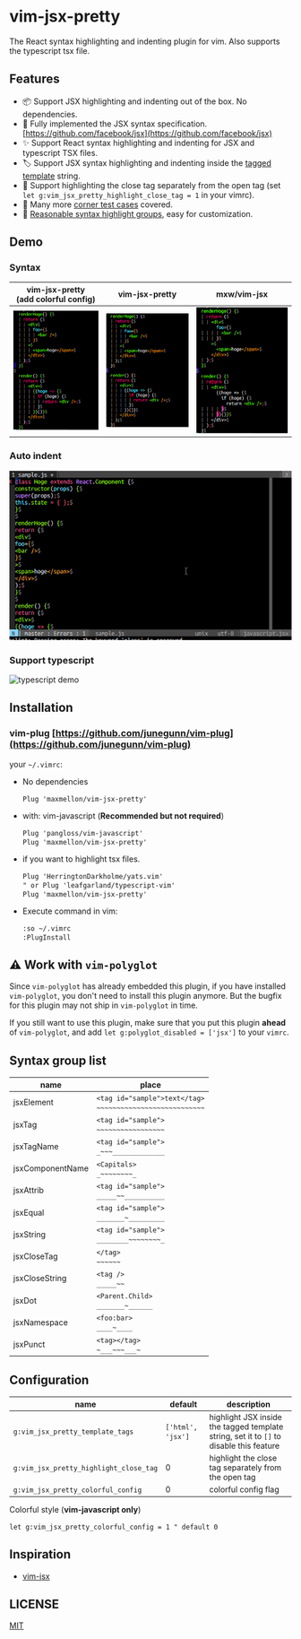 # vim-jsx-pretty

The React syntax highlighting and indenting plugin for vim. Also supports the typescript tsx file.

## Features

- 📦 Support JSX highlighting and indenting out of the box. No dependencies.
- 💯 Fully implemented the JSX syntax specification. [https://github.com/facebook/jsx](https://github.com/facebook/jsx)
- ✨ Support React syntax highlighting and indenting for JSX and typescript TSX files.
- 🏷 Support JSX syntax highlighting and indenting inside the [tagged template](https://github.com/developit/htm) string.
- 🎨 Support highlighting the close tag separately from the open tag (set `let g:vim_jsx_pretty_highlight_close_tag = 1` in your vimrc).
- 💪 Many more [corner test cases](test.js) covered.
- 💅 [Reasonable syntax highlight groups](#syntax-group-list), easy for customization.

## Demo

### Syntax

|vim-jsx-pretty<br />(add colorful config)|vim-jsx-pretty|mxw/vim-jsx|
|---|---|---|
|![vim-jsx-pretty colorful](https://raw.githubusercontent.com/MaxMEllon/demos/master/vim-jsx-pretty/vim-jsx-pretty-colorful.png)|![vim-jsx-pretty](https://raw.githubusercontent.com/MaxMEllon/demos/master/vim-jsx-pretty/vim-jsx-pretty.png)|![vim-jsx](https://raw.githubusercontent.com/MaxMEllon/demos/master/vim-jsx-pretty/vim-jsx.png)|

### Auto indent

![Auto indent demo](https://raw.githubusercontent.com/MaxMEllon/demos/master/vim-jsx-pretty/auto-indent.gif)

### Support typescript

![typescript demo](https://user-images.githubusercontent.com/9594376/32855974-beb2432a-ca86-11e7-99a4-85c2630aa5d5.png)

## Installation

### vim-plug [https://github.com/junegunn/vim-plug](https://github.com/junegunn/vim-plug)

your `~/.vimrc`:

- No dependencies

    ```vim
    Plug 'maxmellon/vim-jsx-pretty'
    ```

- with: vim-javascript (**Recommended but not required**)

    ```vim
    Plug 'pangloss/vim-javascript'
    Plug 'maxmellon/vim-jsx-pretty'
    ```

- if you want to highlight tsx files.

    ```vim
    Plug 'HerringtonDarkholme/yats.vim'
    " or Plug 'leafgarland/typescript-vim'
    Plug 'maxmellon/vim-jsx-pretty'
    ```
    
- Execute command in vim:

    ```vim
    :so ~/.vimrc
    :PlugInstall
    ```

## ⚠️ Work with `vim-polyglot`

Since `vim-polyglot` has already embedded this plugin, if you have installed `vim-polyglot`, you don't need to install this plugin anymore. But the bugfix for this plugin may not ship in `vim-polyglot` in time.

If you still want to use this plugin, make sure that you put this plugin **ahead** of `vim-polyglot`, and add `let g:polyglot_disabled = ['jsx']` to your `vimrc`.

## Syntax group list

|name|place|
|---|---|
|jsxElement| `<tag id="sample">text</tag>`<br />`~~~~~~~~~~~~~~~~~~~~~~~~~~~`|
|jsxTag| `<tag id="sample">`<br />`~~~~~~~~~~~~~~~~~`|
|jsxTagName| `<tag id="sample">`<br />`_~~~_____________`|
|jsxComponentName| `<Capitals>`<br />`_~~~~~~~~_` |
|jsxAttrib| `<tag id="sample">`<br />`_____~~__________`|
|jsxEqual| `<tag id="sample">`<br />`_______~_________`|
|jsxString| `<tag id="sample">`<br />`________~~~~~~~~_`|
|jsxCloseTag| `</tag>`<br />`~~~~~~` |
|jsxCloseString| `<tag />`<br />`_____~~` |
|jsxDot| `<Parent.Child>`<br />`_______~______` |
|jsxNamespace| `<foo:bar>`<br />`____~____` |
|jsxPunct| `<tag></tag>`<br />`~___~~~___~` |


## Configuration

|name|default|description|
|---|---|---|
|`g:vim_jsx_pretty_template_tags`|`['html', 'jsx']`|highlight JSX inside the tagged template string, set it to `[]` to disable this feature|
|`g:vim_jsx_pretty_highlight_close_tag`|0|highlight the close tag separately from the open tag|
|`g:vim_jsx_pretty_colorful_config`|0|colorful config flag|

Colorful style (**vim-javascript only**)

```vim
let g:vim_jsx_pretty_colorful_config = 1 " default 0
```

## Inspiration

- [vim-jsx](https://github.com/mxw/vim-jsx)

## LICENSE

[MIT](./LICENSE.txt)
